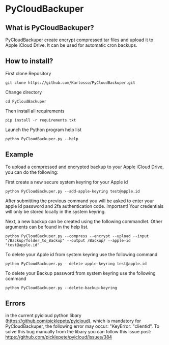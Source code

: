 # PyCloudBackuper

## What is PyCloudBackuper?
PyCloudBackuper create encrypt compressed tar files and upload it to Apple iCloud Drive. It can be used for automatic cron backups.

## How to install?
First clone Repository

```console
git clone https://github.com/Karlosso/PyCloudBackuper.git
```
Change directory

```console
cd PyCloudBackuper
```

Then install all requirements

```console
pip install -r requirements.txt
```

Launch the Python program help list

```console
python PyCloudBackuper.py --help
```

## Example

To upload a compressed and encrypted backup to your Apple iCloud Drive, you can do the following:


First create a new secure system keyring for your Apple id

```console
python PyCloudBackuper.py --add-apple-keyring test@apple.id
```

After submitting the previous command you will be asked to enter your apple id password and 2fa authentication code.
Important! Your credentials will only be stored locally in the system keyring.

Next, a new backup can be created using the following commandlet. Other arguments can be found in the help list.

```console
python PyCloudBackuper.py --compress --encrypt --upload --input "/Backup/folder_to_Backup" --output /Backup/ --apple-id "test@apple.id"
```

To delete your Apple id from system keyring use the following command

```console
python PyCloudBackuper.py --delete-apple-keyring test@apple.id
```

To delete your Backup password from system keyring use the following command

```console
python PyCloudBackuper.py --delete-backup-keyring
```

## Errors

in the current pyicloud python libary (https://github.com/picklepete/pyicloud), which is mandatory for PyCloudBackuper, 
the following error may occur: "KeyError: "clientid".
To solve this bug manually from the libary you can follow this issue post: https://github.com/picklepete/pyicloud/issues/384
